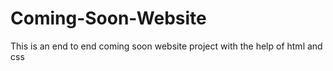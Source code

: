 # Coming-Soon-Website
This is an end to end coming soon website project with the help of html and css 
